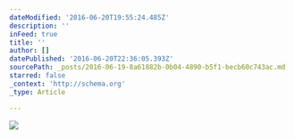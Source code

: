 ```yaml
---
dateModified: '2016-06-20T19:55:24.485Z'
description: ''
inFeed: true
title: ''
author: []
datePublished: '2016-06-20T22:36:05.393Z'
sourcePath: _posts/2016-06-19-8a61882b-0b04-4890-b5f1-becb60c743ac.md
starred: false
_context: 'http://schema.org'
_type: Article

---
```

![](https://the-grid-user-content.s3-us-west-2.amazonaws.com/4cc73fb8-cc29-4cae-b2be-b59dd194ae17.jpg)